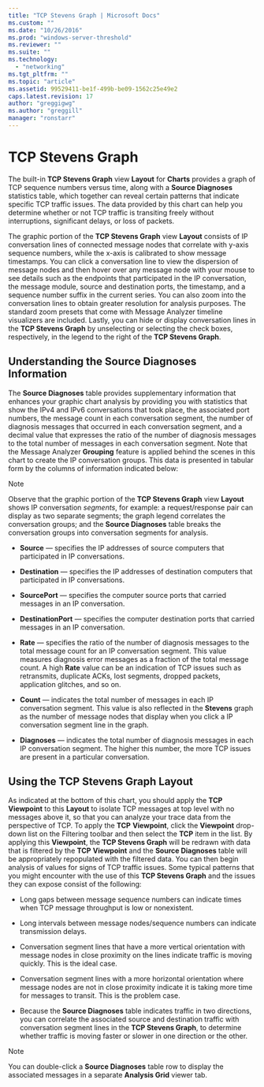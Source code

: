 ```yaml
---
title: "TCP Stevens Graph | Microsoft Docs"
ms.custom: ""
ms.date: "10/26/2016"
ms.prod: "windows-server-threshold"
ms.reviewer: ""
ms.suite: ""
ms.technology: 
  - "networking"
ms.tgt_pltfrm: ""
ms.topic: "article"
ms.assetid: 99529411-be1f-499b-be09-1562c25e49e2
caps.latest.revision: 17
author: "greggigwg"
ms.author: "greggill"
manager: "ronstarr"
---
```

# TCP Stevens Graph
The built-in **TCP Stevens Graph** view **Layout** for **Charts** provides a graph of TCP sequence numbers versus time, along with a **Source Diagnoses** statistics table, which together can reveal certain patterns that indicate specific TCP traffic issues. The data provided by this chart can help you determine whether or not TCP traffic is transiting freely without interruptions, significant delays, or loss of packets.  
  
 The graphic portion of the **TCP Stevens Graph** view **Layout** consists of IP conversation lines of connected message nodes that correlate with y-axis sequence numbers, while the x-axis is calibrated to show message timestamps. You can click a conversation line to view the dispersion of message nodes and then hover over any message node with your mouse to see details such as the endpoints that participated in the IP conversation, the message module, source and destination ports, the timestamp, and a sequence number suffix in the current series. You can also zoom into the conversation lines to obtain greater resolution for analysis purposes. The standard zoom presets that come with Message Analyzer timeline visualizers are included. Lastly, you can hide or display conversation lines in the **TCP Stevens Graph** by unselecting or selecting the check boxes, respectively, in the legend to the right of the **TCP Stevens Graph**.  
  
## Understanding the Source Diagnoses Information  
 The **Source Diagnoses** table provides supplementary information that enhances your graphic chart analysis by providing you with statistics that show the IPv4 and IPv6 conversations that took place, the associated port numbers, the message count in each conversation segment, the number of diagnosis messages that occurred in each conversation segment, and a decimal value that expresses the ratio of the number of diagnosis messages to the total number of messages in each conversation segment. Note that the Message Analyzer **Grouping** feature is applied behind the scenes in this chart to create the IP conversation groups. This data is presented in tabular form by the columns of information indicated below:  
  
> [!NOTE]
>  Observe that the graphic portion of the **TCP Stevens Graph** view **Layout** shows IP conversation *segments*, for example: a request/response pair can display as two separate segments; the graph legend correlates the conversation groups; and the **Source Diagnoses** table breaks the conversation groups into conversation segments for analysis.  
  
-   **Source** — specifies the IP addresses of source computers that participated in IP conversations.  
  
-   **Destination** — specifies the IP addresses of destination computers that participated in IP conversations.  
  
-   **SourcePort** — specifies the computer source ports that carried messages in an IP conversation.  
  
-   **DestinationPort** — specifies the computer destination ports that carried messages in an IP conversation.  
  
-   **Rate** — specifies the ratio of the number of diagnosis messages to the total message count for an IP conversation segment. This value measures diagnosis error messages as a fraction of the total message count. A high **Rate** value can be an indication of TCP issues such as retransmits, duplicate ACKs, lost segments, dropped packets, application glitches, and so on.  
  
-   **Count** — indicates the total number of messages in each IP conversation segment. This value is also reflected in the **Stevens** graph as the number of message nodes that display when you click a IP conversation segment line in the graph.  
  
-   **Diagnoses** — indicates the total number of diagnosis messages in each IP conversation segment. The higher this number, the more TCP issues are present in a particular conversation.  
  
## Using the TCP Stevens Graph Layout  
 As indicated at the bottom of this chart, you should apply the **TCP** **Viewpoint** to this **Layout** to isolate TCP messages at top level with no messages above it, so that you can analyze your trace data from the perspective of TCP. To apply the **TCP** **Viewpoint**, click the **Viewpoint** drop-down list on the Filtering toolbar and then select the **TCP** item in the list. By applying this **Viewpoint**, the **TCP Stevens Graph** will be redrawn with data that is filtered by the **TCP** **Viewpoint** and the **Source Diagnoses** table will be appropriately repopulated with the filtered data. You can then begin analysis of values for signs of TCP traffic issues. Some typical patterns that you might encounter with the use of this **TCP Stevens Graph** and the issues they can expose consist of the following:  
  
-   Long gaps between message sequence numbers can indicate times when TCP message throughput is low or nonexistent.  
  
-   Long intervals between message nodes/sequence numbers can indicate transmission delays.  
  
-   Conversation segment lines that have a more vertical orientation with message nodes in close proximity on the lines indicate traffic is moving quickly. This is the ideal case.  
  
-   Conversation segment lines with a more horizontal orientation where message nodes are not in close proximity indicate it is taking more time for messages to transit. This is the problem case.  
  
-   Because the **Source Diagnoses** table indicates traffic in two directions, you can correlate the associated source and destination traffic with conversation segment lines in the **TCP Stevens Graph**, to determine whether traffic is moving faster or slower in one direction or the other.  
  
> [!NOTE]
>  You can double-click a **Source Diagnoses** table row to display the associated messages in a separate **Analysis Grid** viewer tab.
